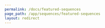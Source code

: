 ```yaml
---
permalink: /docs/featured-sequences
page_path: /app/sequences/featured-sequences
layout: redirect
---
```

